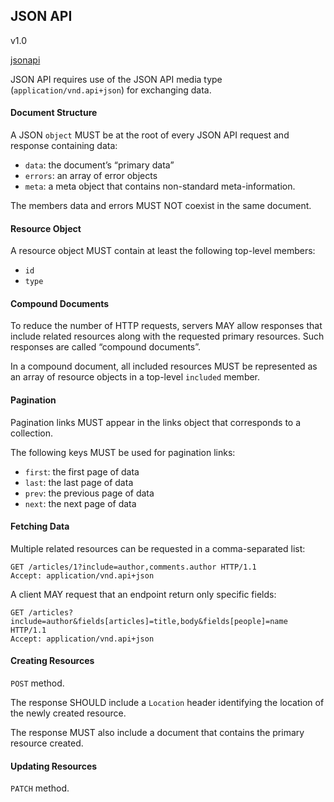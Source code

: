JSON API
-
v1.0

[jsonapi](http://jsonapi.org/)

JSON API requires use of the JSON API media type (`application/vnd.api+json`) for exchanging data.

#### Document Structure

A JSON `object` MUST be at the root of every JSON API request and response containing data:

* `data`: the document’s “primary data”
* `errors`: an array of error objects
* `meta`: a meta object that contains non-standard meta-information.

The members data and errors MUST NOT coexist in the same document.

#### Resource Object

A resource object MUST contain at least the following top-level members:

* `id`
* `type`

#### Compound Documents

To reduce the number of HTTP requests, servers MAY allow responses that include related resources
along with the requested primary resources. Such responses are called “compound documents”.

In a compound document, all included resources MUST be represented as an array of resource objects
in a top-level `included` member.


#### Pagination

Pagination links MUST appear in the links object that corresponds to a collection. 

The following keys MUST be used for pagination links:

* `first`: the first page of data
* `last`: the last page of data
* `prev`: the previous page of data
* `next`: the next page of data

#### Fetching Data

Multiple related resources can be requested in a comma-separated list:

````
GET /articles/1?include=author,comments.author HTTP/1.1
Accept: application/vnd.api+json
````

A client MAY request that an endpoint return only specific fields:

````
GET /articles?include=author&fields[articles]=title,body&fields[people]=name HTTP/1.1
Accept: application/vnd.api+json
````

#### Creating Resources

`POST` method.

The response SHOULD include a `Location` header identifying the location of the newly created resource.

The response MUST also include a document that contains the primary resource created.

#### Updating Resources

`PATCH` method.
